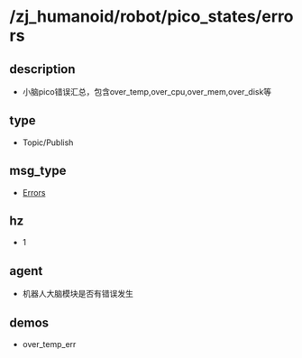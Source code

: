 # /zj_humanoid/robot/pico_states/errors

## description
- 小脑pico错误汇总，包含over_temp,over_cpu,over_mem,over_disk等

## type
- Topic/Publish

## msg_type
- [Errors](../../../../../zj_humanoid_types.md#Errors)

## hz
- 1

## agent
- 机器人大脑模块是否有错误发生

## demos
- over_temp_err

